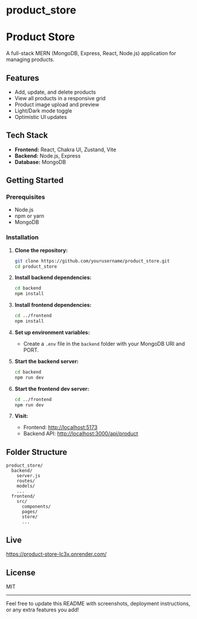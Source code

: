 # product_store
# Product Store

A full-stack MERN (MongoDB, Express, React, Node.js) application for managing products.

## Features

- Add, update, and delete products
- View all products in a responsive grid
- Product image upload and preview
- Light/Dark mode toggle
- Optimistic UI updates

## Tech Stack

- **Frontend:** React, Chakra UI, Zustand, Vite
- **Backend:** Node.js, Express
- **Database:** MongoDB

## Getting Started

### Prerequisites

- Node.js
- npm or yarn
- MongoDB

### Installation

1. **Clone the repository:**
   ```sh
   git clone https://github.com/yourusername/product_store.git
   cd product_store
   ```

2. **Install backend dependencies:**
   ```sh
   cd backend
   npm install
   ```

3. **Install frontend dependencies:**
   ```sh
   cd ../frontend
   npm install
   ```

4. **Set up environment variables:**
   - Create a `.env` file in the `backend` folder with your MongoDB URI and PORT.

5. **Start the backend server:**
   ```sh
   cd backend
   npm run dev
   ```

6. **Start the frontend dev server:**
   ```sh
   cd ../frontend
   npm run dev
   ```

7. **Visit:**  
   - Frontend: [http://localhost:5173](http://localhost:5173)
   - Backend API: [http://localhost:3000/api/product](http://localhost:3000/api/product)

## Folder Structure

```
product_store/
  backend/
    server.js
    routes/
    models/
    ...
  frontend/
    src/
      components/
      pages/
      store/
      ...
```

## Live

https://product-store-lc3x.onrender.com/

## License

MIT

---

Feel free to update this README with screenshots, deployment instructions, or any extra features you add!